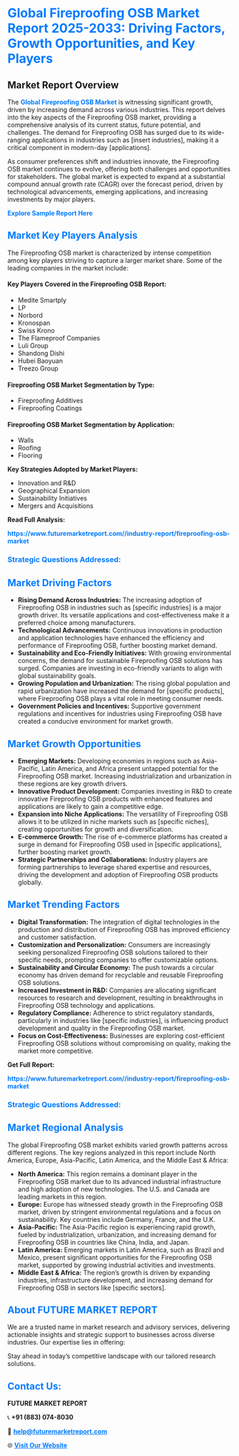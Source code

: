 <h1 style="color: #007BFF;">Global Fireproofing OSB Market Report 2025-2033: Driving Factors, Growth Opportunities, and Key Players</h1>

<section id="overview">
<h2>Market Report Overview</h2>
<p>The <a href="https://www.futuremarketreport.com//industry-report/fireproofing-osb-market" style="color: #007BFF; text-decoration: none;"><strong>Global Fireproofing OSB Market</strong></a> is witnessing significant growth, driven by increasing demand across various industries. This report delves into the key aspects of the Fireproofing OSB market, providing a comprehensive analysis of its current status, future potential, and challenges. The demand for Fireproofing OSB has surged due to its wide-ranging applications in industries such as [insert industries], making it a critical component in modern-day [applications].</p>
<p>As consumer preferences shift and industries innovate, the Fireproofing OSB market continues to evolve, offering both challenges and opportunities for stakeholders. The global market is expected to expand at a substantial compound annual growth rate (CAGR) over the forecast period, driven by technological advancements, emerging applications, and increasing investments by major players.</p>
</section>

<section id="overview">
<p><a href="https://www.futuremarketreport.com//request-sample/reportId=50216" style="color: #007BFF; text-decoration: none;"><strong>Explore Sample Report Here</strong></a></p>
</section>

<section id="key-players">
<h2 style="color: #007BFF;">Market Key Players Analysis</h2>
<p>The Fireproofing OSB market is characterized by intense competition among key players striving to capture a larger market share. Some of the leading companies in the market include:</p>
<h4>Key Players Covered in the Fireproofing OSB Report:</h4>
<ul><li>Medite Smartply</li><li>LP</li><li>Norbord</li><li>Kronospan</li><li>Swiss Krono</li><li>The Flameproof Companies</li><li>Luli Group</li><li>Shandong Dishi</li><li>Hubei Baoyuan</li><li>Treezo Group</li></ul>
<h4>Fireproofing OSB Market Segmentation by Type:</h4>
<ul><li>Fireproofing Additives</li><li>Fireproofing Coatings</li></ul>

<h4>Fireproofing OSB Market Segmentation by Application:</h4>
<ul><li>Walls</li><li>Roofing</li><li>Flooring</li></ul>
<p><strong>Key Strategies Adopted by Market Players:</strong></p>
<ul>
<li>Innovation and R&D</li>
<li>Geographical Expansion</li>
<li>Sustainability Initiatives</li>
<li>Mergers and Acquisitions</li>
</ul>
</section>

<section>
<p><strong>Read Full Analysis: </strong></p><a href="https://www.futuremarketreport.com//industry-report/fireproofing-osb-market" style="color: #007BFF; text-decoration: none;"><strong>https://www.futuremarketreport.com//industry-report/fireproofing-osb-market</strong></a>
<h3 style="color: #007BFF;">Strategic Questions Addressed:</h3>
</section>

<section id="driving-factors">
<h2 style="color: #007BFF;">Market Driving Factors</h2>
<ul>
<li><strong>Rising Demand Across Industries:</strong> The increasing adoption of Fireproofing OSB in industries such as [specific industries] is a major growth driver. Its versatile applications and cost-effectiveness make it a preferred choice among manufacturers.</li>
<li><strong>Technological Advancements:</strong> Continuous innovations in production and application technologies have enhanced the efficiency and performance of Fireproofing OSB, further boosting market demand.</li>
<li><strong>Sustainability and Eco-Friendly Initiatives:</strong> With growing environmental concerns, the demand for sustainable Fireproofing OSB solutions has surged. Companies are investing in eco-friendly variants to align with global sustainability goals.</li>
<li><strong>Growing Population and Urbanization:</strong> The rising global population and rapid urbanization have increased the demand for [specific products], where Fireproofing OSB plays a vital role in meeting consumer needs.</li>
<li><strong>Government Policies and Incentives:</strong> Supportive government regulations and incentives for industries using Fireproofing OSB have created a conducive environment for market growth.</li>
</ul>
</section>

<section id="growth-opportunities">
<h2 style="color: #007BFF;">Market Growth Opportunities</h2>
<ul>
<li><strong>Emerging Markets:</strong> Developing economies in regions such as Asia-Pacific, Latin America, and Africa present untapped potential for the Fireproofing OSB market. Increasing industrialization and urbanization in these regions are key growth drivers.</li>
<li><strong>Innovative Product Development:</strong> Companies investing in R&D to create innovative Fireproofing OSB products with enhanced features and applications are likely to gain a competitive edge.</li>
<li><strong>Expansion into Niche Applications:</strong> The versatility of Fireproofing OSB allows it to be utilized in niche markets such as [specific niches], creating opportunities for growth and diversification.</li>
<li><strong>E-commerce Growth:</strong> The rise of e-commerce platforms has created a surge in demand for Fireproofing OSB used in [specific applications], further boosting market growth.</li>
<li><strong>Strategic Partnerships and Collaborations:</strong> Industry players are forming partnerships to leverage shared expertise and resources, driving the development and adoption of Fireproofing OSB products globally.</li>
</ul>
</section>

<section id="trending-factors">
<h2 style="color: #007BFF;">Market Trending Factors</h2>
<ul>
<li><strong>Digital Transformation:</strong> The integration of digital technologies in the production and distribution of Fireproofing OSB has improved efficiency and customer satisfaction.</li>
<li><strong>Customization and Personalization:</strong> Consumers are increasingly seeking personalized Fireproofing OSB solutions tailored to their specific needs, prompting companies to offer customizable options.</li>
<li><strong>Sustainability and Circular Economy:</strong> The push towards a circular economy has driven demand for recyclable and reusable Fireproofing OSB solutions.</li>
<li><strong>Increased Investment in R&D:</strong> Companies are allocating significant resources to research and development, resulting in breakthroughs in Fireproofing OSB technology and applications.</li>
<li><strong>Regulatory Compliance:</strong> Adherence to strict regulatory standards, particularly in industries like [specific industries], is influencing product development and quality in the Fireproofing OSB market.</li>
<li><strong>Focus on Cost-Effectiveness:</strong> Businesses are exploring cost-efficient Fireproofing OSB solutions without compromising on quality, making the market more competitive.</li>
</ul>
</section>

<section>
<p><strong>Get Full Report: </strong></p><a href="https://www.futuremarketreport.com//industry-report/fireproofing-osb-market" style="color: #007BFF; text-decoration: none;"><strong>https://www.futuremarketreport.com//industry-report/fireproofing-osb-market</strong></a>
<h3 style="color: #007BFF;">Strategic Questions Addressed:</h3>
</section>


<section id="regional-analysis">
<h2 style="color: #007BFF;">Market Regional Analysis</h2>
<p>The global Fireproofing OSB market exhibits varied growth patterns across different regions. The key regions analyzed in this report include North America, Europe, Asia-Pacific, Latin America, and the Middle East & Africa:</p>
<ul>
<li><strong>North America:</strong> This region remains a dominant player in the Fireproofing OSB market due to its advanced industrial infrastructure and high adoption of new technologies. The U.S. and Canada are leading markets in this region.</li>
<li><strong>Europe:</strong> Europe has witnessed steady growth in the Fireproofing OSB market, driven by stringent environmental regulations and a focus on sustainability. Key countries include Germany, France, and the U.K.</li>
<li><strong>Asia-Pacific:</strong> The Asia-Pacific region is experiencing rapid growth, fueled by industrialization, urbanization, and increasing demand for Fireproofing OSB in countries like China, India, and Japan.</li>
<li><strong>Latin America:</strong> Emerging markets in Latin America, such as Brazil and Mexico, present significant opportunities for the Fireproofing OSB market, supported by growing industrial activities and investments.</li>
<li><strong>Middle East & Africa:</strong> The region’s growth is driven by expanding industries, infrastructure development, and increasing demand for Fireproofing OSB in sectors like [specific sectors].</li>
</ul>
</section>

<footer>
<h2 style="color: #007BFF;">About FUTURE MARKET REPORT</h2>
<p>We are a trusted name in market research and advisory services, delivering actionable insights and strategic support to businesses across diverse industries. Our expertise lies in offering:</p>

<p>Stay ahead in today’s competitive landscape with our tailored research solutions.</p>

<h2 style="color: #007BFF;">Contact Us:</h2>
<p><strong>FUTURE MARKET REPORT</strong></p>
<p>📞 <strong>+91 (883) 074-8030</strong></p>
<p>📧 <strong><a href="mailto:help@futuremarketreport.com" style="color: #007BFF;">help@futuremarketreport.com</a></strong></p>
<p>🌐 <strong><a href="https://www.futuremarketreport.com/" style="color: #007BFF;">Visit Our Website</a></strong></p>
</footer>